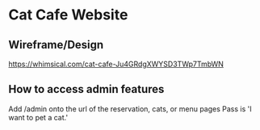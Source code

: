 # Cat Cafe Website

## Wireframe/Design
https://whimsical.com/cat-cafe-Ju4GRdgXWYSD3TWp7TmbWN

## How to access admin features
Add /admin onto the url of the reservation, cats, or menu pages
Pass is 'I want to pet a cat.'

